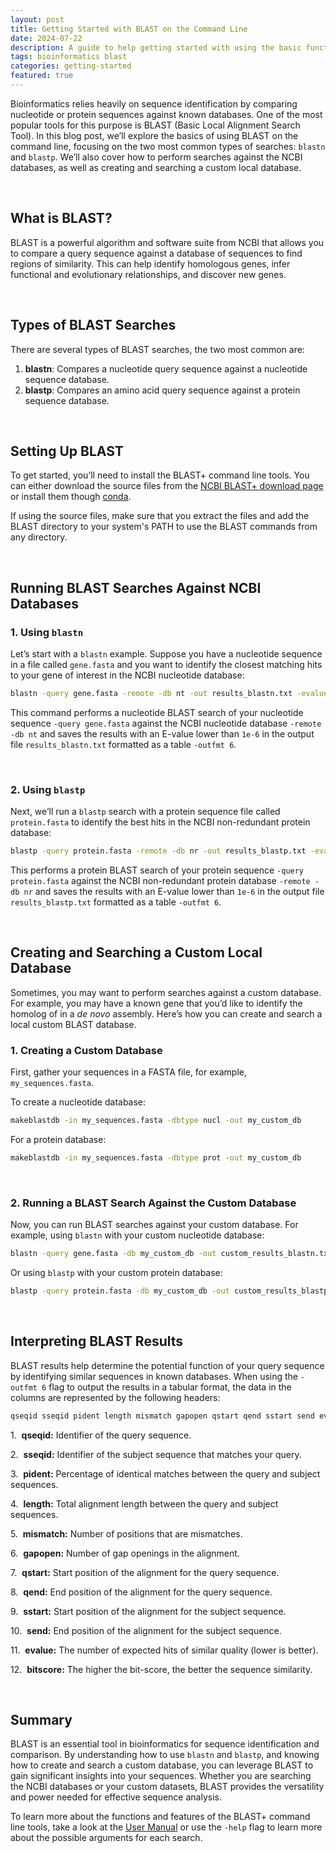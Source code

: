```yaml
---
layout: post
title: Getting Started with BLAST on the Command Line
date: 2024-07-22
description: A guide to help getting started with using the basic functions of BLAST on the command line.
tags: bioinformatics blast
categories: getting-started
featured: true
---
```



Bioinformatics relies heavily on sequence identification by comparing nucleotide or protein sequences against known databases. One of the most popular tools for this purpose is BLAST (Basic Local Alignment Search Tool). In this blog post, we’ll explore the basics of using BLAST on the command line, focusing on the two most common types of searches: `blastn` and `blastp`. We’ll also cover how to perform searches against the NCBI databases, as well as creating and searching a custom local database.

<br>

## What is BLAST?

BLAST is a powerful algorithm and software suite from NCBI that allows you to compare a query sequence against a database of sequences to find regions of similarity. This can help identify homologous genes, infer functional and evolutionary relationships, and discover new genes.

<br>

## Types of BLAST Searches

There are several types of BLAST searches, the two most common are:

1. **blastn**: Compares a nucleotide query sequence against a nucleotide sequence database.
2. **blastp**: Compares an amino acid query sequence against a protein sequence database.

<br>

## Setting Up BLAST

To get started, you’ll need to install the BLAST+ command line tools. You can either download the source files from the [NCBI BLAST+ download page](https://ftp.ncbi.nlm.nih.gov/blast/executables/blast+/LATEST/) or install them though [conda](https://anaconda.org/bioconda/blast).

If using the source files, make sure that you extract the files and add the BLAST directory to your system's PATH to use the BLAST commands from any directory.

<br>

## Running BLAST Searches Against NCBI Databases

### 1. Using `blastn`

Let’s start with a `blastn` example. Suppose you have a nucleotide sequence in a file called `gene.fasta` and you want to identify the closest matching hits to your gene of interest in the NCBI nucleotide database:

```bash
blastn -query gene.fasta -remote -db nt -out results_blastn.txt -evalue 1e-6 -outfmt 6
```

This command performs a nucleotide BLAST search of your nucleotide sequence `-query gene.fasta` against the NCBI nucleotide database `-remote -db nt`  and saves the results with an E-value lower than `1e-6` in the output file `results_blastn.txt` formatted as a table `-outfmt 6`.

<br>

### 2. Using `blastp`

Next, we’ll run a `blastp` search with a protein sequence file called `protein.fasta` to identify the best hits in the NCBI non-redundant protein database:

```bash
blastp -query protein.fasta -remote -db nr -out results_blastp.txt -evalue 1e-6 -outfmt 6
```

This performs a protein BLAST search of your protein sequence `-query protein.fasta` against the NCBI non-redundant protein database `-remote -db nr`  and saves the results with an E-value lower than `1e-6` in the output file `results_blastp.txt` formatted as a table `-outfmt 6`.

<br>

## Creating and Searching a Custom Local Database

Sometimes, you may want to perform searches against a custom database. For example, you may have a known gene that you’d like to identify the homolog of in a *de novo* assembly. Here’s how you can create and search a local custom BLAST database.

### 1. Creating a Custom Database

First, gather your sequences in a FASTA file, for example, `my_sequences.fasta`.

To create a nucleotide database:

```bash
makeblastdb -in my_sequences.fasta -dbtype nucl -out my_custom_db
```

For a protein database:

```bash
makeblastdb -in my_sequences.fasta -dbtype prot -out my_custom_db
```

<br>

### 2. Running a BLAST Search Against the Custom Database

Now, you can run BLAST searches against your custom database. For example, using `blastn` with your custom nucleotide database:

```bash
blastn -query gene.fasta -db my_custom_db -out custom_results_blastn.txt -evalue 1e-6 -outfmt 6
```

Or using `blastp` with your custom protein database:

```bash
blastp -query protein.fasta -db my_custom_db -out custom_results_blastp.txt -evalue 1e-6 -outfmt 6
```

<br>

## Interpreting BLAST Results

BLAST results help determine the potential function of your query sequence by identifying similar sequences in known databases. When using the `-outfmt 6` flag to output the results in a tabular format, the data in the columns are represented by the following headers:

```bash
qseqid sseqid pident length mismatch gapopen qstart qend sstart send evalue bitscore
```

1.  **qseqid:** Identifier of the query sequence.

2.  **sseqid:** Identifier of the subject sequence that matches your query.

3.  **pident:** Percentage of identical matches between the query and subject sequences.

4.  **length:** Total alignment length between the query and subject sequences.

5.  **mismatch:** Number of positions that are mismatches.

6.  **gapopen:** Number of gap openings in the alignment.

7.  **qstart:** Start position of the alignment for the query sequence.

8.  **qend:** End position of the alignment for the query sequence.

9.  **sstart:** Start position of the alignment for the subject sequence.

10.  **send:** End position of the alignment for the subject sequence.

11.  **evalue:** The number of expected hits of similar quality (lower is better).

12.  **bitscore:** The higher the bit-score, the better the sequence similarity.

<br>

## Summary

BLAST is an essential tool in bioinformatics for sequence identification and comparison. By understanding how to use `blastn` and `blastp`, and knowing how to create and search a custom database, you can leverage BLAST to gain significant insights into your sequences. Whether you are searching the NCBI databases or your custom datasets, BLAST provides the versatility and power needed for effective sequence analysis.

To learn more about the functions and features of the BLAST+ command line tools, take a look at the [User Manual](https://www.ncbi.nlm.nih.gov/books/NBK279690/) or use the `-help` flag to learn more about the possible arguments for each search.